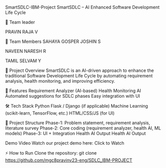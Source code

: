 SmartSDLC-IBM-Project
SmartSDLC – AI Enhanced Software Development Life Cycle


👥 Team leader

PRAVIN RAJA V


👥 Team Members
SAHAYA GOSPER JOSHIN S

NAVEEN NARESH R

TAMIL SELVAM Y


📌 Project Overview
SmartSDLC is an AI-driven approach to enhance the traditional Software Development Life Cycle by automating requirement analysis, health monitoring, and improving efficiency.


🚀 Features
Requirement Analyzer (AI-based)
Health Monitoring AI
Automated suggestions for SDLC phases
Easy integration with UI


🛠 Tech Stack
Python
Flask / Django (if applicable)
Machine Learning (scikit-learn, TensorFlow, etc.)
HTML/CSS/JS (for UI)


📂 Project Structure
Phase-1: Problem statement, requirement analysis, literature survey
Phase-2: Core coding (requirement analyzer, health AI, ML models)
Phase-3: UI + Integration
Health AI Output
Health AI Output


Demo Video
Watch our project demo here: Click to Watch


⚡ How to Run
Clone the repository:
git clone https://github.com/mgc8pravinv23-eng/SDLC_IBM-PROJECT

